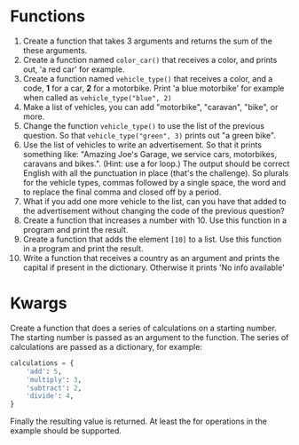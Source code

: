 # Functions

1. Create a function that takes 3 arguments and returns the sum of the these arguments.
1. Create a function named `color_car()` that receives a color, and prints out, 'a red car' for example.
1. Create a function named `vehicle_type()` that receives a color, and a code, **1** for a car, **2** for a motorbike. Print 'a blue motorbike' for example when called as `vehicle_type("blue", 2)`
1. Make a list of vehicles, you can add "motorbike", "caravan", "bike", or more.
1. Change the function `vehicle_type()` to use the list of the previous question. So that `vehicle_type("green", 3)` prints out "a green bike".
1. Use the list of vehicles to write an advertisement. So that it prints something like: "Amazing Joe's Garage, we service cars, motorbikes, caravans and bikes.". (Hint: use a for loop.) The output should be correct English with all the punctuation in place (that's the challenge). So plurals for the vehicle types, commas followed by a single space, the word and to replace the final comma and closed off by a period.
1. What if you add one more vehicle to the list, can you have that added to the advertisement without changing the code of the previous question?
1. Create a function that increases a number with 10. Use this function in a program and print the result.
1. Create a function that adds the element `[10]` to a list. Use this function in a program and print the result.
1. Write a function that receives a country as an argument and prints the capital if present in the dictionary. Otherwise it prints 'No info available'

# Kwargs

Create a function that does a series of calculations on a starting number. The starting number is passed as an 
argument to the function. The series of calculations are passed as a dictionary, for example:

```python
calculations = {
    'add': 5,
    'multiply': 3,
    'subtract': 2,
    'divide': 4,
}
```

Finally the resulting value is returned. At least the for operations in the example should be supported.